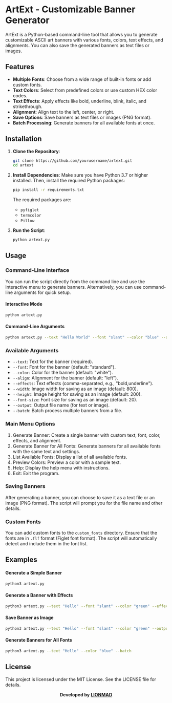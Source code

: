 
# ArtExt - Customizable Banner Generator

ArtExt is a Python-based command-line tool that allows you to generate customizable ASCII art banners with various fonts, colors, text effects, and alignments. You can also save the generated banners as text files or images.

## Features

- **Multiple Fonts**: Choose from a wide range of built-in fonts or add custom fonts.
- **Text Colors**: Select from predefined colors or use custom HEX color codes.
- **Text Effects**: Apply effects like bold, underline, blink, italic, and strikethrough.
- **Alignment**: Align text to the left, center, or right.
- **Save Options**: Save banners as text files or images (PNG format).
- **Batch Processing**: Generate banners for all available fonts at once.

## Installation

1. **Clone the Repository**:
   ```bash
   git clone https://github.com/yourusername/artext.git
   cd artext
   ```

2. **Install Dependencies**:
   Make sure you have Python 3.7 or higher installed. Then, install the required Python packages:
   ```bash
   pip install -r requirements.txt
   ```

   The required packages are:
   - `pyfiglet`
   - `termcolor`
   - `Pillow`

3. **Run the Script**:
   ```bash
   python artext.py
   ```

## Usage

### Command-Line Interface

You can run the script directly from the command line and use the interactive menu to generate banners. Alternatively, you can use command-line arguments for quick setup.

#### Interactive Mode
```bash
python artext.py
```

#### Command-Line Arguments
```bash
python artext.py --text "Hello World" --font "slant" --color "blue" --align "center" --effects "bold,underline"
```

### Available Arguments

- `--text`: Text for the banner (required).
- `--font`: Font for the banner (default: "standard").
- `--color`: Color for the banner (default: "white").
- `--align`: Alignment for the banner (default: "left").
- `--effects`: Text effects (comma-separated, e.g., "bold,underline").
- `--width`: Image width for saving as an image (default: 800).
- `--height`: Image height for saving as an image (default: 200).
- `--font-size`: Font size for saving as an image (default: 20).
- `--output`: Output file name (for text or image).
- `--batch`: Batch process multiple banners from a file.

### Main Menu Options

1. Generate Banner: Create a single banner with custom text, font, color, effects, and alignment.
2. Generate Banner for All Fonts: Generate banners for all available fonts with the same text and settings.
3. List Available Fonts: Display a list of all available fonts.
4. Preview Colors: Preview a color with a sample text.
5. Help: Display the help menu with instructions.
6. Exit: Exit the program.

### Saving Banners

After generating a banner, you can choose to save it as a text file or an image (PNG format). The script will prompt you for the file name and other details.

### Custom Fonts

You can add custom fonts to the `custom_fonts` directory. Ensure that the fonts are in `.flf` format (Figlet font format). The script will automatically detect and include them in the font list.

## Examples

#### Generate a Simple Banner
```bash
python3 artext.py
```

#### Generate a Banner with Effects
```bash
python3 artext.py --text "Hello" --font "slant" --color "green" --effects "bold,underline"
```

#### Save Banner as Image
```bash
python3 artext.py --text "Hello" --font "slant" --color "green" --output "banner.png"
```

#### Generate Banners for All Fonts
```bash
python3 artext.py --text "Hello" --color "blue" --batch
```

## License

This project is licensed under the MIT License. See the LICENSE file for details.

**<p align="center"> Developed by <a href="https://github.com/Midohajhouj">LIONMAD</a> </p>**

